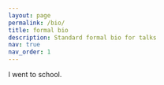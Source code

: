 ```yaml
---
layout: page
permalink: /bio/
title: formal bio
description: Standard formal bio for talks
nav: true
nav_order: 1
---
```


I went to school.
